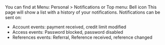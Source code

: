 You can find at Menu: Personal > Notifications or Top menu: Bell icon
This page will show a list with a history of your notifications. Notifications can be sent on:
- Account events: payment received, credit limit modified
- Access events: Password blocked, password disabled
- References events: Referral, Reference received, reference changed



